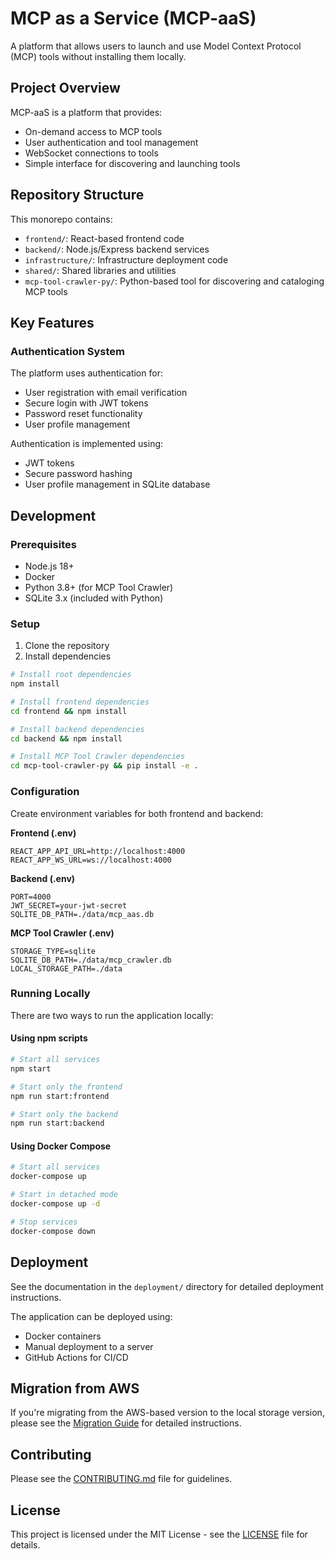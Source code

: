 # MCP as a Service (MCP-aaS)

A platform that allows users to launch and use Model Context Protocol (MCP) tools without installing them locally.

## Project Overview

MCP-aaS is a platform that provides:
- On-demand access to MCP tools
- User authentication and tool management
- WebSocket connections to tools
- Simple interface for discovering and launching tools

## Repository Structure

This monorepo contains:
- `frontend/`: React-based frontend code
- `backend/`: Node.js/Express backend services
- `infrastructure/`: Infrastructure deployment code
- `shared/`: Shared libraries and utilities
- `mcp-tool-crawler-py/`: Python-based tool for discovering and cataloging MCP tools

## Key Features

### Authentication System

The platform uses authentication for:
- User registration with email verification
- Secure login with JWT tokens
- Password reset functionality
- User profile management

Authentication is implemented using:
- JWT tokens
- Secure password hashing
- User profile management in SQLite database

## Development

### Prerequisites
- Node.js 18+
- Docker
- Python 3.8+ (for MCP Tool Crawler)
- SQLite 3.x (included with Python)

### Setup
1. Clone the repository
2. Install dependencies
```bash
# Install root dependencies
npm install

# Install frontend dependencies
cd frontend && npm install

# Install backend dependencies
cd backend && npm install

# Install MCP Tool Crawler dependencies
cd mcp-tool-crawler-py && pip install -e .
```

### Configuration
Create environment variables for both frontend and backend:

**Frontend (.env)**
```
REACT_APP_API_URL=http://localhost:4000
REACT_APP_WS_URL=ws://localhost:4000
```

**Backend (.env)**
```
PORT=4000
JWT_SECRET=your-jwt-secret
SQLITE_DB_PATH=./data/mcp_aas.db
```

**MCP Tool Crawler (.env)**
```
STORAGE_TYPE=sqlite
SQLITE_DB_PATH=./data/mcp_crawler.db
LOCAL_STORAGE_PATH=./data
```

### Running Locally
There are two ways to run the application locally:

#### Using npm scripts
```bash
# Start all services
npm start

# Start only the frontend
npm run start:frontend

# Start only the backend
npm run start:backend
```

#### Using Docker Compose
```bash
# Start all services
docker-compose up

# Start in detached mode
docker-compose up -d

# Stop services
docker-compose down
```

## Deployment
See the documentation in the `deployment/` directory for detailed deployment instructions.

The application can be deployed using:
- Docker containers
- Manual deployment to a server
- GitHub Actions for CI/CD

## Migration from AWS
If you're migrating from the AWS-based version to the local storage version, please see the [Migration Guide](MIGRATION_GUIDE.md) for detailed instructions.

## Contributing
Please see the [CONTRIBUTING.md](CONTRIBUTING.md) file for guidelines.

## License
This project is licensed under the MIT License - see the [LICENSE](LICENSE) file for details.
